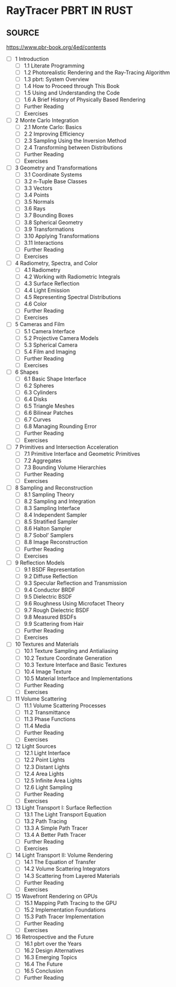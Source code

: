 # RayTracer PBRT IN RUST

## SOURCE
https://www.pbr-book.org/4ed/contents

- [ ] 1 Introduction
  - [ ] 1.1 Literate Programming
  - [ ] 1.2 Photorealistic Rendering and the Ray-Tracing Algorithm
  - [ ] 1.3 pbrt: System Overview
  - [ ] 1.4 How to Proceed through This Book
  - [ ] 1.5 Using and Understanding the Code
  - [ ] 1.6 A Brief History of Physically Based Rendering
  - [ ] Further Reading
  - [ ] Exercises
- [ ] 2 Monte Carlo Integration
  - [ ] 2.1 Monte Carlo: Basics
  - [ ] 2.2 Improving Efficiency
  - [ ] 2.3 Sampling Using the Inversion Method
  - [ ] 2.4 Transforming between Distributions
  - [ ] Further Reading
  - [ ] Exercises
- [ ] 3 Geometry and Transformations
  - [ ] 3.1 Coordinate Systems
  - [ ] 3.2 n-Tuple Base Classes
  - [ ] 3.3 Vectors
  - [ ] 3.4 Points
  - [ ] 3.5 Normals
  - [ ] 3.6 Rays
  - [ ] 3.7 Bounding Boxes
  - [ ] 3.8 Spherical Geometry
  - [ ] 3.9 Transformations
  - [ ] 3.10 Applying Transformations
  - [ ] 3.11 Interactions
  - [ ] Further Reading
  - [ ] Exercises
- [ ] 4 Radiometry, Spectra, and Color
  - [ ] 4.1 Radiometry
  - [ ] 4.2 Working with Radiometric Integrals
  - [ ] 4.3 Surface Reflection
  - [ ] 4.4 Light Emission
  - [ ] 4.5 Representing Spectral Distributions
  - [ ] 4.6 Color
  - [ ] Further Reading
  - [ ] Exercises
- [ ] 5 Cameras and Film
  - [ ] 5.1 Camera Interface
  - [ ] 5.2 Projective Camera Models
  - [ ] 5.3 Spherical Camera
  - [ ] 5.4 Film and Imaging
  - [ ] Further Reading
  - [ ] Exercises
- [ ] 6 Shapes
  - [ ] 6.1 Basic Shape Interface
  - [ ] 6.2 Spheres
  - [ ] 6.3 Cylinders
  - [ ] 6.4 Disks
  - [ ] 6.5 Triangle Meshes
  - [ ] 6.6 Bilinear Patches
  - [ ] 6.7 Curves
  - [ ] 6.8 Managing Rounding Error
  - [ ] Further Reading
  - [ ] Exercises
- [ ] 7 Primitives and Intersection Acceleration
  - [ ] 7.1 Primitive Interface and Geometric Primitives
  - [ ] 7.2 Aggregates
  - [ ] 7.3 Bounding Volume Hierarchies
  - [ ] Further Reading
  - [ ] Exercises
- [ ] 8 Sampling and Reconstruction
  - [ ] 8.1 Sampling Theory
  - [ ] 8.2 Sampling and Integration
  - [ ] 8.3 Sampling Interface
  - [ ] 8.4 Independent Sampler
  - [ ] 8.5 Stratified Sampler
  - [ ] 8.6 Halton Sampler
  - [ ] 8.7 Sobol’ Samplers
  - [ ] 8.8 Image Reconstruction
  - [ ] Further Reading
  - [ ] Exercises
- [ ] 9 Reflection Models
  - [ ] 9.1 BSDF Representation
  - [ ] 9.2 Diffuse Reflection
  - [ ] 9.3 Specular Reflection and Transmission
  - [ ] 9.4 Conductor BRDF
  - [ ] 9.5 Dielectric BSDF
  - [ ] 9.6 Roughness Using Microfacet Theory
  - [ ] 9.7 Rough Dielectric BSDF
  - [ ] 9.8 Measured BSDFs
  - [ ] 9.9 Scattering from Hair
  - [ ] Further Reading
  - [ ] Exercises
- [ ] 10 Textures and Materials
  - [ ] 10.1 Texture Sampling and Antialiasing
  - [ ] 10.2 Texture Coordinate Generation
  - [ ] 10.3 Texture Interface and Basic Textures
  - [ ] 10.4 Image Texture
  - [ ] 10.5 Material Interface and Implementations
  - [ ] Further Reading
  - [ ] Exercises
- [ ] 11 Volume Scattering
  - [ ] 11.1 Volume Scattering Processes
  - [ ] 11.2 Transmittance
  - [ ] 11.3 Phase Functions
  - [ ] 11.4 Media
  - [ ] Further Reading
  - [ ] Exercises
- [ ] 12 Light Sources
  - [ ] 12.1 Light Interface
  - [ ] 12.2 Point Lights
  - [ ] 12.3 Distant Lights
  - [ ] 12.4 Area Lights
  - [ ] 12.5 Infinite Area Lights
  - [ ] 12.6 Light Sampling
  - [ ] Further Reading
  - [ ] Exercises
- [ ] 13 Light Transport I: Surface Reflection
  - [ ] 13.1 The Light Transport Equation
  - [ ] 13.2 Path Tracing
  - [ ] 13.3 A Simple Path Tracer
  - [ ] 13.4 A Better Path Tracer
  - [ ] Further Reading
  - [ ] Exercises
- [ ] 14 Light Transport II: Volume Rendering
  - [ ] 14.1 The Equation of Transfer
  - [ ] 14.2 Volume Scattering Integrators
  - [ ] 14.3 Scattering from Layered Materials
  - [ ] Further Reading
  - [ ] Exercises
- [ ] 15 Wavefront Rendering on GPUs
  - [ ] 15.1 Mapping Path Tracing to the GPU
  - [ ] 15.2 Implementation Foundations
  - [ ] 15.3 Path Tracer Implementation
  - [ ] Further Reading
  - [ ] Exercises
- [ ] 16 Retrospective and the Future
  - [ ] 16.1 pbrt over the Years
  - [ ] 16.2 Design Alternatives
  - [ ] 16.3 Emerging Topics
  - [ ] 16.4 The Future
  - [ ] 16.5 Conclusion
  - [ ] Further Reading
